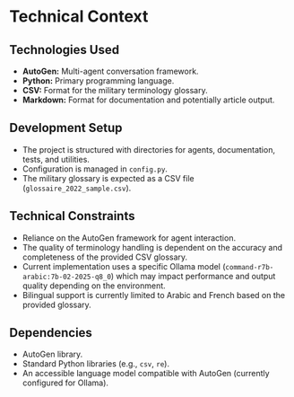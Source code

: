 # Technical Context

## Technologies Used
- **AutoGen:** Multi-agent conversation framework.
- **Python:** Primary programming language.
- **CSV:** Format for the military terminology glossary.
- **Markdown:** Format for documentation and potentially article output.

## Development Setup
- The project is structured with directories for agents, documentation, tests, and utilities.
- Configuration is managed in `config.py`.
- The military glossary is expected as a CSV file (`glossaire_2022_sample.csv`).

## Technical Constraints
- Reliance on the AutoGen framework for agent interaction.
- The quality of terminology handling is dependent on the accuracy and completeness of the provided CSV glossary.
- Current implementation uses a specific Ollama model (`command-r7b-arabic:7b-02-2025-q8_0`) which may impact performance and output quality depending on the environment.
- Bilingual support is currently limited to Arabic and French based on the provided glossary.

## Dependencies
- AutoGen library.
- Standard Python libraries (e.g., `csv`, `re`).
- An accessible language model compatible with AutoGen (currently configured for Ollama).
